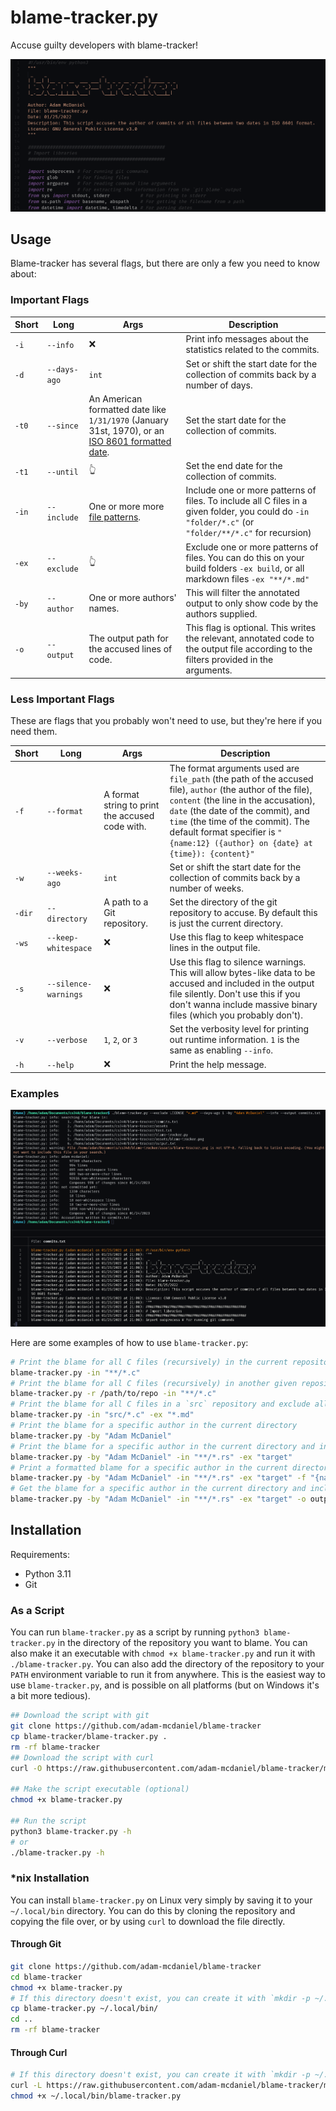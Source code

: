 # blame-tracker.py
Accuse guilty developers with blame-tracker!

![Blame Tracker](assets/blame-tracker.png)

## Usage

Blame-tracker has several flags, but there are only a few you need to know about:

### Important Flags

|Short|Long|Args|Description|
|-|-|-|-|
|`-i`|`--info`|❌|Print info messages about the statistics related to the commits.|
|`-d`|`--days-ago`|`int`|Set or shift the start date for the collection of commits back by a number of days.|
|`-t0`|`--since`|An American formatted date like `1/31/1970` (January 31st, 1970), or an [ISO 8601 formatted date](https://en.wikipedia.org/wiki/ISO_8601).|Set the start date for the collection of commits.|
|`-t1`|`--until`|👆|Set the end date for the collection of commits.|
|`-in`|`--include`|One or more more [file patterns](https://en.wikipedia.org/wiki/Glob_(programming)).|Include one or more patterns of files. To include all C files in a given folder, you could do `-in "folder/*.c"` (or `"folder/**/*.c"` for recursion)|
|`-ex`|`--exclude`|👆|Exclude one or more patterns of files. You can do this on your build folders `-ex build`, or all markdown files `-ex "**/*.md"`|
|`-by`|`--author`|One or more authors' names.|This will filter the annotated output to only show code by the authors supplied.|
|`-o`|`--output`|The output path for the accused lines of code.|This flag is optional. This writes the relevant, annotated code to the output file according to the filters provided in the arguments.|

### Less Important Flags

These are flags that you probably won't need to use, but they're here if you need them.

|Short|Long|Args|Description|
|-|-|-|-|
|`-f`|`--format`|A format string to print the accused code with.|The format arguments used are `file_path` (the path of the accused file), `author` (the author of the file), `content` (the line in the accusation), `date` (the date of the commit), and `time` (the time of the commit). The default format specifier is `"{name:12} ({author} on {date} at {time}): {content}"`|
|`-w`|`--weeks-ago`|`int`|Set or shift the start date for the collection of commits back by a number of weeks.|
|`-dir`|`--directory`|A path to a Git repository.|Set the directory of the git repository to accuse. By default this is just the current directory.|
|`-ws`|`--keep-whitespace`|❌|Use this flag to keep whitespace lines in the output file.|
|`-s`|`--silence-warnings`|❌|Use this flag to silence warnings. This will allow bytes-like data to be accused and included in the output file silently. Don't use this if you don't wanna include massive binary files (which you probably don't).|
|`-v`|`--verbose`|`1`, `2`, or `3`|Set the verbosity level for printing out runtime information. `1` is the same as enabling `--info`.|
|`-h`|`--help`|❌|Print the help message.|

### Examples

![Example](assets/example.png)

Here are some examples of how to use `blame-tracker.py`:

```bash
# Print the blame for all C files (recursively) in the current repository.
blame-tracker.py -in "**/*.c"
# Print the blame for all C files (recursively) in another given repository
blame-tracker.py -r /path/to/repo -in "**/*.c"
# Print the blame for all C files in a `src` repository and exclude all markdown files in the current directory
blame-tracker.py -in "src/*.c" -ex "*.md"
# Print the blame for a specific author in the current directory
blame-tracker.py -by "Adam McDaniel"
# Print the blame for a specific author in the current directory and include all rust files (recursively), excluding all files in the `target` directory
blame-tracker.py -by "Adam McDaniel" -in "**/*.rs" -ex "target"
# Print a formatted blame for a specific author in the current directory and include all rust files (recursively), excluding all files in the `target` directory
blame-tracker.py -by "Adam McDaniel" -in "**/*.rs" -ex "target" -f "{name:12} {date} ({author}) {content}"
# Get the blame for a specific author in the current directory and include all rust files (recursively), excluding all files in the `target` directory, and write it the output to a file
blame-tracker.py -by "Adam McDaniel" -in "**/*.rs" -ex "target" -o output.txt
```

## Installation

Requirements:
- Python 3.11
- Git

### As a Script

You can run `blame-tracker.py` as a script by running `python3 blame-tracker.py` in the directory of the repository you want to blame. You can also make it an executable with `chmod +x blame-tracker.py` and run it with `./blame-tracker.py`. You can also add the directory of the repository to your `PATH` environment variable to run it from anywhere. This is the easiest way to use `blame-tracker.py`, and is possible on all platforms (but on Windows it's a bit more tedious).

```bash
## Download the script with git
git clone https://github.com/adam-mcdaniel/blame-tracker
cp blame-tracker/blame-tracker.py .
rm -rf blame-tracker
## Download the script with curl
curl -O https://raw.githubusercontent.com/adam-mcdaniel/blame-tracker/main/blame-tracker.py

## Make the script executable (optional)
chmod +x blame-tracker.py

## Run the script
python3 blame-tracker.py -h
# or
./blame-tracker.py -h
```

### \*nix Installation

You can install `blame-tracker.py` on Linux very simply by saving it to your `~/.local/bin` directory. You can do this by cloning the repository and copying the file over, or by using `curl` to download the file directly.

#### Through Git

```bash
git clone https://github.com/adam-mcdaniel/blame-tracker
cd blame-tracker
chmod +x blame-tracker.py
# If this directory doesn't exist, you can create it with `mkdir -p ~/.local/bin`, and add it to your PATH with `export PATH="$PATH:$HOME/.local/bin"` in your `.bashrc` or `.zshrc` file.
cp blame-tracker.py ~/.local/bin/
cd ..
rm -rf blame-tracker
```

#### Through Curl

```bash
# If this directory doesn't exist, you can create it with `mkdir -p ~/.local/bin`, and add it to your PATH with `export PATH="$PATH:$HOME/.local/bin"` in your `.bashrc` or `.zshrc` file.
curl -L https://raw.githubusercontent.com/adam-mcdaniel/blame-tracker/main/blame-tracker.py -o ~/.local/bin/blame-tracker.py
chmod +x ~/.local/bin/blame-tracker.py
```
